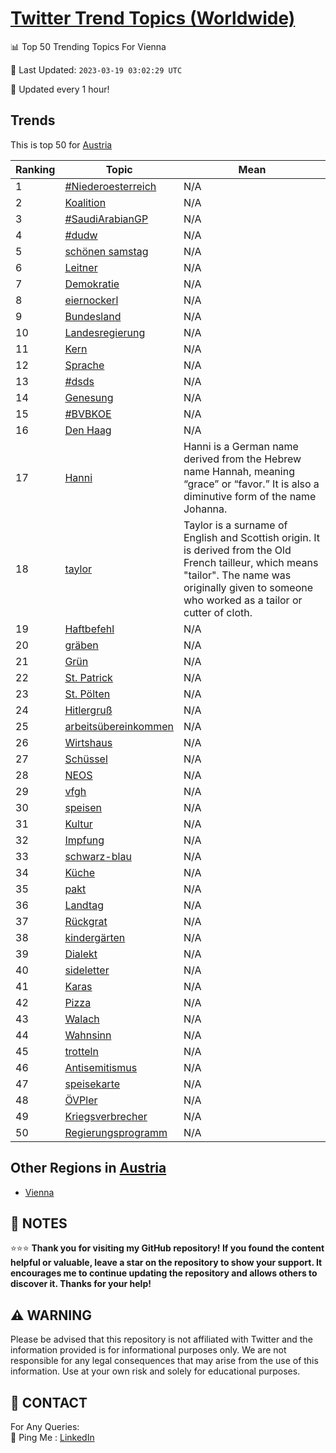[Twitter Trend Topics (Worldwide)](https://github.com/ErcinDedeoglu/Twitter-Trend-Topics)
==========


📊 Top 50 Trending Topics For Vienna

📆 Last Updated: `2023-03-19 03:02:29 UTC`

🔧 Updated every 1 hour!


## Trends

This is top 50 for [Austria](</Austria>)

| Ranking | Topic | Mean |
| ------- | ------------ | ------------ |
| 1 | [#Niederoesterreich](http://twitter.com/search?q=%23Niederoesterreich) | N/A |
| 2 | [Koalition](http://twitter.com/search?q=Koalition) | N/A |
| 3 | [#SaudiArabianGP](http://twitter.com/search?q=%23SaudiArabianGP) | N/A |
| 4 | [#dudw](http://twitter.com/search?q=%23dudw) | N/A |
| 5 | [schönen samstag](http://twitter.com/search?q=sch%c3%b6nen+samstag) | N/A |
| 6 | [Leitner](http://twitter.com/search?q=Leitner) | N/A |
| 7 | [Demokratie](http://twitter.com/search?q=Demokratie) | N/A |
| 8 | [eiernockerl](http://twitter.com/search?q=eiernockerl) | N/A |
| 9 | [Bundesland](http://twitter.com/search?q=Bundesland) | N/A |
| 10 | [Landesregierung](http://twitter.com/search?q=Landesregierung) | N/A |
| 11 | [Kern](http://twitter.com/search?q=Kern) | N/A |
| 12 | [Sprache](http://twitter.com/search?q=Sprache) | N/A |
| 13 | [#dsds](http://twitter.com/search?q=%23dsds) | N/A |
| 14 | [Genesung](http://twitter.com/search?q=Genesung) | N/A |
| 15 | [#BVBKOE](http://twitter.com/search?q=%23BVBKOE) | N/A |
| 16 | [Den Haag](http://twitter.com/search?q=Den+Haag) | N/A |
| 17 | [Hanni](http://twitter.com/search?q=Hanni) | Hanni is a German name derived from the Hebrew name Hannah, meaning “grace” or “favor.” It is also a diminutive form of the name Johanna. |
| 18 | [taylor](http://twitter.com/search?q=taylor) | Taylor is a surname of English and Scottish origin. It is derived from the Old French tailleur, which means "tailor". The name was originally given to someone who worked as a tailor or cutter of cloth. |
| 19 | [Haftbefehl](http://twitter.com/search?q=Haftbefehl) | N/A |
| 20 | [gräben](http://twitter.com/search?q=gr%c3%a4ben) | N/A |
| 21 | [Grün](http://twitter.com/search?q=Gr%c3%bcn) | N/A |
| 22 | [St. Patrick](http://twitter.com/search?q=St.+Patrick) | N/A |
| 23 | [St. Pölten](http://twitter.com/search?q=St.+P%c3%b6lten) | N/A |
| 24 | [Hitlergruß](http://twitter.com/search?q=Hitlergru%c3%9f) | N/A |
| 25 | [arbeitsübereinkommen](http://twitter.com/search?q=arbeits%c3%bcbereinkommen) | N/A |
| 26 | [Wirtshaus](http://twitter.com/search?q=Wirtshaus) | N/A |
| 27 | [Schüssel](http://twitter.com/search?q=Sch%c3%bcssel) | N/A |
| 28 | [NEOS](http://twitter.com/search?q=NEOS) | N/A |
| 29 | [vfgh](http://twitter.com/search?q=vfgh) | N/A |
| 30 | [speisen](http://twitter.com/search?q=speisen) | N/A |
| 31 | [Kultur](http://twitter.com/search?q=Kultur) | N/A |
| 32 | [Impfung](http://twitter.com/search?q=Impfung) | N/A |
| 33 | [schwarz-blau](http://twitter.com/search?q=schwarz-blau) | N/A |
| 34 | [Küche](http://twitter.com/search?q=K%c3%bcche) | N/A |
| 35 | [pakt](http://twitter.com/search?q=pakt) | N/A |
| 36 | [Landtag](http://twitter.com/search?q=Landtag) | N/A |
| 37 | [Rückgrat](http://twitter.com/search?q=R%c3%bcckgrat) | N/A |
| 38 | [kindergärten](http://twitter.com/search?q=kinderg%c3%a4rten) | N/A |
| 39 | [Dialekt](http://twitter.com/search?q=Dialekt) | N/A |
| 40 | [sideletter](http://twitter.com/search?q=sideletter) | N/A |
| 41 | [Karas](http://twitter.com/search?q=Karas) | N/A |
| 42 | [Pizza](http://twitter.com/search?q=Pizza) | N/A |
| 43 | [Walach](http://twitter.com/search?q=Walach) | N/A |
| 44 | [Wahnsinn](http://twitter.com/search?q=Wahnsinn) | N/A |
| 45 | [trotteln](http://twitter.com/search?q=trotteln) | N/A |
| 46 | [Antisemitismus](http://twitter.com/search?q=Antisemitismus) | N/A |
| 47 | [speisekarte](http://twitter.com/search?q=speisekarte) | N/A |
| 48 | [ÖVPler](http://twitter.com/search?q=%c3%96VPler) | N/A |
| 49 | [Kriegsverbrecher](http://twitter.com/search?q=Kriegsverbrecher) | N/A |
| 50 | [Regierungsprogramm](http://twitter.com/search?q=Regierungsprogramm) | N/A |



## Other Regions in [Austria](</Austria>)

* [Vienna](</Austria/Vienna.md>)



## 📝 NOTES

⭐⭐⭐ **Thank you for visiting my GitHub repository! If you found the content helpful or valuable, leave a star on the repository to show your support. It encourages me to continue updating the repository and allows others to discover it. Thanks for your help!**


## ⚠️ WARNING

Please be advised that this repository is not affiliated with Twitter and the information provided is for informational purposes only. We are not responsible for any legal consequences that may arise from the use of this information. Use at your own risk and solely for educational purposes.


## 📨 CONTACT

 For Any Queries:  
            🏓 Ping Me : [LinkedIn](https://www.linkedin.com/in/ercindedeoglu/)
